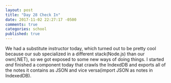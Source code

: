 ```yaml
---
layout: post
title: "Day 28 Check In"
date: 2017-11-02 22:27:17 -0500
comments: true
categories: school
published: true
---
```



We had a substitute instructor today, which turned out to be pretty cool because our sub specialized in a different stack(Node.js) than our own(.NET), so we got exposed to some new ways of doing things. I started *and* finished a component today that crawls the IndexdDB and exports all of the notes it contains as JSON and vice versa(import JSON as notes in IndexedDB).